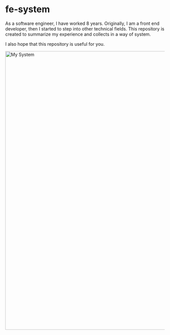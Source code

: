 # fe-system

As a software engineer, I have worked 8 years. Originally, I am a front end developer, then I started to step into other technical fields. This repository is created to summarize my experience and collects in a way of system.

I also hope that this repository is useful for you.

<img width="878" alt="My System" src="https://github.com/NealST/my-system/assets/17682407/6b9d2c73-d2f9-4444-9092-fb1268dab174">
